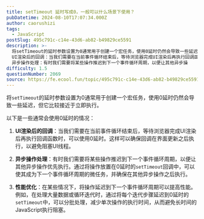 ```yaml
---
title: setTimeout 延时写成0，一般可以什么场景下使用？
pubDatetime: 2024-08-10T17:07:34.000Z
author: caorushizi
tags:
  - JavaScript
postSlug: 495c791c-c14e-43d6-ab82-b49829ce5591
description: >-
  将setTimeout的延时参数设置为0通常用于创建一个宏任务，使用0延时仍然会导致一些延迟，但它比较接近于立即执行。 以下是一些通常会使用0延时的情况：
  UI渲染后的回调：当我们需要在当前事件循环结束后，等待浏览器完成UI渲染后再执行回调函数时，可以使用0延时。这样可以确保回调在界面更新之后执行，以避免阻塞UI线程。
  异步操作处理：有时我们需要将某些操作推迟到下一个事件循环周期，以便让其他异步操
difficulty: 1.5
questionNumber: 2069
source: https://fe.ecool.fun/topic/495c791c-c14e-43d6-ab82-b49829ce5591
---
```


将`setTimeout`的延时参数设置为0通常用于创建一个宏任务，使用0延时仍然会导致一些延迟，但它比较接近于立即执行。

以下是一些通常会使用0延时的情况：

1. **UI渲染后的回调**：当我们需要在当前事件循环结束后，等待浏览器完成UI渲染后再执行回调函数时，可以使用0延时。这样可以确保回调在界面更新之后执行，以避免阻塞UI线程。

2. **异步操作处理**：有时我们需要将某些操作推迟到下一个事件循环周期，以便让其他异步操作优先执行。通过将操作放置在0延时的`setTimeout`回调中，可以使其成为下一个事件循环周期的微任务，并确保在其他异步操作之后执行。

3. **性能优化**：在某些情况下，将操作延迟到下一个事件循环周期可以提高性能。例如，在处理大量数据或循环迭代时，通过将每个迭代步骤延迟到0延时的`setTimeout`中，可以分批处理，减少单次操作的执行时间，从而避免长时间的JavaScript执行阻塞。
